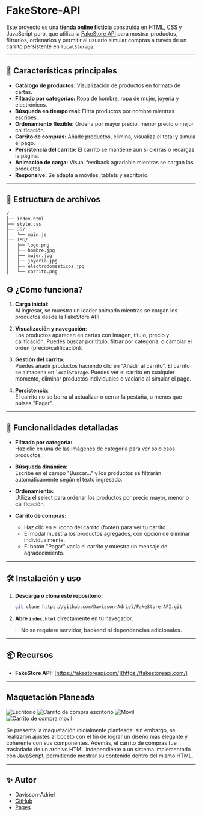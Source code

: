 # FakeStore-API

Este proyecto es una **tienda online ficticia** construida en HTML, CSS y JavaScript puro, que utiliza la [FakeStore API](https://fakestoreapi.com/) para mostrar productos, filtrarlos, ordenarlos y permitir al usuario simular compras a través de un carrito persistente en `localStorage`.

---

## 🚚 Características principales

- **Catálogo de productos:** Visualización de productos en formato de cartas.
- **Filtrado por categorías:** Ropa de hombre, ropa de mujer, joyería y electrónicos.
- **Búsqueda en tiempo real:** Filtra productos por nombre mientras escribes.
- **Ordenamiento flexible:** Ordena por mayor precio, menor precio o mejor calificación.
- **Carrito de compras:** Añade productos, elimina, visualiza el total y simula el pago.
- **Persistencia del carrito:** El carrito se mantiene aún si cierras o recargas la página.
- **Animación de carga:** Visual feedback agradable mientras se cargan los productos.
- **Responsive:** Se adapta a móviles, tablets y escritorio.

---

## 📂 Estructura de archivos

```
/
├── index.html
├── style.css
├── JS/
│   └── main.js
├── IMG/
│   ├── logo.png
│   ├── hombre.jpg
│   ├── mujer.jpg
│   ├── joyeria.jpg
│   ├── electrodomesticos.jpg
│   └── carrito.png
```


## ⚙️ ¿Cómo funciona?

1. **Carga inicial**:  
   Al ingresar, se muestra un loader animado mientras se cargan los productos desde la FakeStore API.

2. **Visualización y navegación**:  
   Los productos aparecen en cartas con imagen, título, precio y calificación. Puedes buscar por título, filtrar por categoría, o cambiar el orden (precio/calificación).

3. **Gestión del carrito**:  
   Puedes añadir productos haciendo clic en "Añadir al carrito". El carrito se almacena en `localStorage`. Puedes ver el carrito en cualquier momento, eliminar productos individuales o vaciarlo al simular el pago.

4. **Persistencia**:  
   El carrito no se borra al actualizar o cerrar la pestaña, a menos que pulses "Pagar".

---

## 🧩 Funcionalidades detalladas

- **Filtrado por categoría:**  
  Haz clic en una de las imágenes de categoría para ver solo esos productos.

- **Búsqueda dinámica:**  
  Escribe en el campo "Buscar..." y los productos se filtrarán automáticamente según el texto ingresado.

- **Ordenamiento:**  
  Utiliza el select para ordenar los productos por precio mayor, menor o calificación.

- **Carrito de compras:**  
  - Haz clic en el ícono del carrito (footer) para ver tu carrito.
  - El modal muestra los productos agregados, con opción de eliminar individualmente.
  - El botón "Pagar" vacía el carrito y muestra un mensaje de agradecimiento.

---

## 🛠️ Instalación y uso

1. **Descarga o clona este repositorio:**
   ```bash
   git clone https://github.com/Davisson-Adriel/FakeStore-API.git
   ```
2. **Abre `index.html`** directamente en tu navegador.

> **No se requiere servidor, backend ni dependencias adicionales.**

---

## 📦 Recursos

- **FakeStore API:** [https://fakestoreapi.com/](https://fakestoreapi.com/)

---

## Maquetación Planeada

![Escritorio](image.png)
![Carrito de compra escritorio](image-1.png)
![Movil](image-2.png)
![Carrito de compra movil](image-4.png)

Se presenta la maquetación inicialmente planteada; sin embargo, se realizaron ajustes al boceto con el fin de lograr un diseño más elegante y coherente con sus componentes. Además, el carrito de compras fue trasladado de un archivo HTML independiente a un sistema implementado con JavaScript, permitiendo mostrar su contenido dentro del mismo HTML.

---

## ✨ Autor

- Davisson-Adriel  
- [GitHub](https://github.com/Davisson-Adriel)
- [Pages](https://davisson-adriel.github.io/FakeStore-API/)

